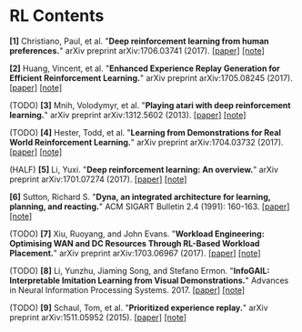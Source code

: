# RL Contents

**[1]** Christiano, Paul, et al. "**Deep reinforcement learning from human preferences.**" arXiv preprint arXiv:1706.03741 (2017). [[paper]](https://arxiv.org/abs/1706.03741) [[note]](https://github.com/txzhao/Paper-Notes/blob/master/RL/human_preferences.md)

**[2]** Huang, Vincent, et al. "**Enhanced Experience Replay Generation for Efficient Reinforcement Learning.**" arXiv preprint arXiv:1705.08245 (2017). [[paper]](https://arxiv.org/abs/1705.08245) [[note]](https://github.com/txzhao/Paper-Notes/blob/master/RL/EGAN.md)

(TODO) **[3]** Mnih, Volodymyr, et al. "**Playing atari with deep reinforcement learning.**" arXiv preprint arXiv:1312.5602 (2013). [[paper]](https://arxiv.org/abs/1312.5602) [[note]](https://github.com/txzhao/Paper-Notes/blob/master/RL/DQN.md)

(TODO) **[4]** Hester, Todd, et al. "**Learning from Demonstrations for Real World Reinforcement Learning.**" arXiv preprint arXiv:1704.03732 (2017). [[paper]](https://arxiv.org/abs/1704.03732) [[note]](https://github.com/txzhao/Paper-Notes/blob/master/RL/DQfD.md)

(HALF) **[5]** Li, Yuxi. "**Deep reinforcement learning: An overview.**" arXiv preprint arXiv:1701.07274 (2017). [[paper]](https://arxiv.org/abs/1701.07274) [[note]](https://github.com/txzhao/Paper-Notes/blob/master/RL/drl_overview.md)

**[6]** Sutton, Richard S. "**Dyna, an integrated architecture for learning, planning, and reacting.**" ACM SIGART Bulletin 2.4 (1991): 160-163. [[paper]](https://pdfs.semanticscholar.org/47b4/987a82c4380e2c27e52603b5aaabe7cea59f.pdf) [[note]](https://github.com/txzhao/Paper-Notes/blob/master/RL/Dyna.md)

(TODO) **[7]** Xiu, Ruoyang, and John Evans. "**Workload Engineering: Optimising WAN and DC Resources Through RL-Based Workload Placement.**" arXiv preprint arXiv:1703.06967 (2017). [[paper]](https://arxiv.org/abs/1703.06967) [[note]](https://github.com/txzhao/Paper-Notes/blob/master/RL/rl_workload_placement.md)

(TODO) **[8]** Li, Yunzhu, Jiaming Song, and Stefano Ermon. "**InfoGAIL: Interpretable Imitation Learning from Visual Demonstrations.**" Advances in Neural Information Processing Systems. 2017. [[paper]](http://papers.nips.cc/paper/6971-infogail-interpretable-imitation-learning-from-visual-demonstrations) [[note]](https://github.com/txzhao/Paper-Notes/blob/master/RL/InfoGAIL.md)

(TODO) **[9]** Schaul, Tom, et al. "**Prioritized experience replay.**" arXiv preprint arXiv:1511.05952 (2015). [[paper]](https://arxiv.org/abs/1511.05952) [[note]](https://github.com/txzhao/Paper-Notes/blob/master/RL/PER.md)